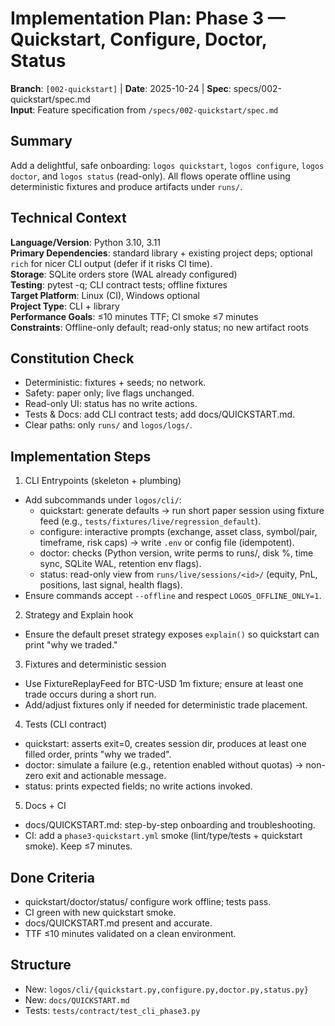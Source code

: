 # Implementation Plan: Phase 3 — Quickstart, Configure, Doctor, Status

**Branch**: `[002-quickstart]` | **Date**: 2025-10-24 | **Spec**: specs/002-quickstart/spec.md  
**Input**: Feature specification from `/specs/002-quickstart/spec.md`

## Summary
Add a delightful, safe onboarding: `logos quickstart`, `logos configure`, `logos doctor`, and `logos status` (read-only). All flows operate offline using deterministic fixtures and produce artifacts under `runs/`.

## Technical Context
**Language/Version**: Python 3.10, 3.11  
**Primary Dependencies**: standard library + existing project deps; optional `rich` for nicer CLI output (defer if it risks CI time).  
**Storage**: SQLite orders store (WAL already configured)  
**Testing**: pytest -q; CLI contract tests; offline fixtures  
**Target Platform**: Linux (CI), Windows optional  
**Project Type**: CLI + library  
**Performance Goals**: ≤10 minutes TTF; CI smoke ≤7 minutes  
**Constraints**: Offline-only default; read-only status; no new artifact roots

## Constitution Check
- Deterministic: fixtures + seeds; no network.
- Safety: paper only; live flags unchanged.
- Read-only UI: status has no write actions.
- Tests & Docs: add CLI contract tests; add docs/QUICKSTART.md.
- Clear paths: only `runs/` and `logos/logs/`.

## Implementation Steps

1) CLI Entrypoints (skeleton + plumbing)
- Add subcommands under `logos/cli/`:
  - quickstart: generate defaults → run short paper session using fixture feed (e.g., `tests/fixtures/live/regression_default`).
  - configure: interactive prompts (exchange, asset class, symbol/pair, timeframe, risk caps) → write `.env` or config file (idempotent).
  - doctor: checks (Python version, write perms to runs/, disk %, time sync, SQLite WAL, retention env flags).
  - status: read-only view from `runs/live/sessions/<id>/` (equity, PnL, positions, last signal, health flags).
- Ensure commands accept `--offline` and respect `LOGOS_OFFLINE_ONLY=1`.

2) Strategy and Explain hook
- Ensure the default preset strategy exposes `explain()` so quickstart can print "why we traded."

3) Fixtures and deterministic session
- Use FixtureReplayFeed for BTC-USD 1m fixture; ensure at least one trade occurs during a short run.
- Add/adjust fixtures only if needed for deterministic trade placement.

4) Tests (CLI contract)
- quickstart: asserts exit=0, creates session dir, produces at least one filled order, prints "why we traded".
- doctor: simulate a failure (e.g., retention enabled without quotas) → non-zero exit and actionable message.
- status: prints expected fields; no write actions invoked.

5) Docs + CI
- docs/QUICKSTART.md: step-by-step onboarding and troubleshooting.
- CI: add a `phase3-quickstart.yml` smoke (lint/type/tests + quickstart smoke). Keep ≤7 minutes.

## Done Criteria
- quickstart/doctor/status/ configure work offline; tests pass.
- CI green with new quickstart smoke.
- docs/QUICKSTART.md present and accurate.
- TTF ≤10 minutes validated on a clean environment.

## Structure
- New: `logos/cli/{quickstart.py,configure.py,doctor.py,status.py}`
- New: `docs/QUICKSTART.md`
- Tests: `tests/contract/test_cli_phase3.py`
